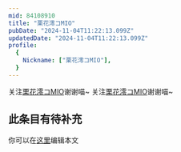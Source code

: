 ```yaml
---
mid: 84108910
title: "栗花澪コMIO"
pubDate: "2024-11-04T11:22:13.099Z"
updatedDate: "2024-11-04T11:22:13.099Z"
profile:
  {
    Nickname: ["栗花澪コMIO"],
  }
---
```


关注[栗花澪コMIO](https://space.bilibili.com/84108910)谢谢喵~ 关注[栗花澪コMIO](https://space.bilibili.com/84108910)谢谢喵~

## 此条目有待补充
你可以在[这里](https://github.com/Yuhanawa/VTuber.ICU-Content/edit/master/v/栗花澪コMIO/index.md)编辑本文
